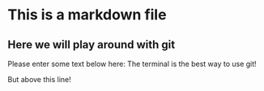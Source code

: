 # This is a markdown file 

## Here we will play around with git 
Please enter some text below here: 
The terminal is the best way to use git!

But above this line! 
